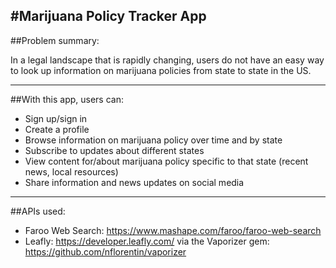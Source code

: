 #Marijuana Policy Tracker App
-------

##Problem summary:

In a legal landscape that is rapidly changing, users do not have an easy way to look up information on marijuana policies from state to state in the US.

-------

##With this app, users can:

* Sign up/sign in
* Create a profile
* Browse information on marijuana policy over time and by state
* Subscribe to updates about different states
* View content for/about marijuana policy specific to that state (recent news, local resources)
* Share information and news updates on social media

-------

##APIs used:

* Faroo Web Search: https://www.mashape.com/faroo/faroo-web-search
* Leafly: https://developer.leafly.com/ via the Vaporizer gem: https://github.com/nflorentin/vaporizer

